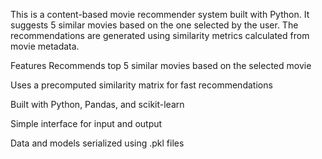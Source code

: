This is a content-based movie recommender system built with Python. It suggests 5 similar movies based on the one selected by the user. The recommendations are generated using similarity metrics calculated from movie metadata.

Features
Recommends top 5 similar movies based on the selected movie

Uses a precomputed similarity matrix for fast recommendations

Built with Python, Pandas, and scikit-learn

Simple interface for input and output

Data and models serialized using .pkl files

